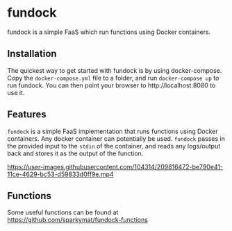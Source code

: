 # fundock

fundock is a simple FaaS which run functions using Docker containers.

## Installation

The quickest way to get started with fundock is by using docker-compose. Copy the `docker-compose.yml` file to a folder, and run `docker-compose up` to run fundock. You can then point your browser to http://localhost:8080 to use it.

## Features

`fundock` is a simple FaaS implementation that runs functions using Docker containers. Any docker container can potentially be used. `fundock` passes in the provided input to the `stdin` of the container, and reads any logs/output back and stores it as the output of the function.



https://user-images.githubusercontent.com/104314/209816472-be790e41-11ce-4629-bc53-d59833d0ff9e.mp4

## Functions

Some useful functions can be found at https://github.com/sparkymat/fundock-functions
